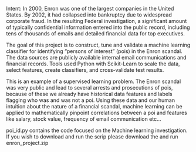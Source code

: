 Intent:
In 2000, Enron was one of the largest companies in the United States. By 2002, it had collapsed
into bankruptcy due to widespread corporate fraud. In the resulting Federal investigation, a
significant amount of typically confidential information entered into the public record, including
tens of thousands of emails and detailed financial data for top executives. 

The goal of this project is to construct, tune and validate a machine learning classifier for
identifying “persons of interest” (pois) in the Enron scandal. The data sources are publicly
available internal email communications and financial records. Tools used Python with
Scikit-Learn to scale the data, select features, create classifiers, and cross-validate test results.

This is an example of a supervised learning problem. The Enron scandal was very public and
lead to several arrests and prosecutions of pois, because of these we already have historical
data features and labels flagging who was and was not a poi. Using these data and our human
intuition about the nature of a financial scandal, machine learning can be applied to
mathematically pinpoint correlations between a poi and features like salary, stock value,
frequency of email communication etc...

poi_id.py contains the code focused on the Machine learning investigation. If you wish to download and run the scrip please download the and run enron_project.zip
